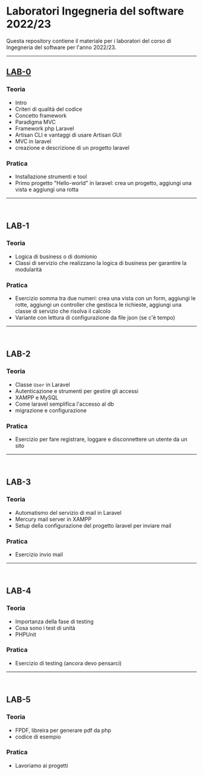 # Laboratori **Ingegneria del software** 2022/23

Questa repository contiene il materiale per i laboratori del corso di Ingegneria del software per l'anno 2022/23.

---
## [**LAB-0**](lab-0/README.md)
### Teoria
- Intro
- Criteri di qualità del codice
- Concetto framework
- Paradigma MVC
- Framework php Laravel
- Artisan CLI e vantaggi di usare Artisan GUI 
- MVC in laravel
- creazione e descrizione di un progetto laravel

### Pratica
- Installazione strumenti e tool
- Primo progetto "Hello-world" in laravel: crea un progetto, aggiungi una vista e aggiungi una rotta



---
&nbsp;
## LAB-1
### Teoria
- Logica di business o di domionio
- Classi di servizio che realizzano la logica di business per garantire la modularità

### Pratica
- Esercizio somma tra due numeri: crea una vista con un form, aggiungi le rotte, aggiungi un controller che gestisca le richieste, aggiungi una classe di servizio che risolva il calcolo
- Variante con lettura di configurazione da file json (se c'è tempo)


---
&nbsp;
## LAB-2
### Teoria
- Classe ``User`` in Laravel
- Autenticazione e strumenti per gestire gli accessi
- XAMPP e MySQL
- Come laravel semplifica l'accesso al db
- migrazione e configurazione

### Pratica 
- Esercizio per fare registrare, loggare e disconnettere un utente da un sito


---
&nbsp;
## LAB-3
### Teoria
- Automatismo del servizio di mail in Laravel
- Mercury mail server in XAMPP
- Setup della configurazione del progetto laravel per inviare mail

### Pratica
- Esercizio invio mail


---
&nbsp;
## LAB-4
### Teoria
- Importanza della fase di testing
- Cosa sono i test di unità
- PHPUnit

### Pratica
- Esercizio di testing (ancora devo pensarci)


---
&nbsp;
## LAB-5
### Teoria
- FPDF, libreira per generare pdf da php
- codice di esempio
### Pratica 
- Lavoriamo ai progetti
